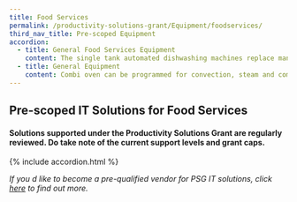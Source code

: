 ```yaml
---
title: Food Services
permalink: /productivity-solutions-grant/Equipment/foodservices/
third_nav_title: Pre-scoped Equipment
accordion:
  - title: General Food Services Equipment
    content: The single tank automated dishwashing machines replace manual dishwashing, and can be used for glassware or dishes. It comes with automated drain pump, detergent and rinse pumps.- A hood-type machine come with a vertical lift hood - A front opening dishwasher is equipped for installation in freestanding or undercounter-type operations Min capacity 15 litres tank capacityGrant support 80% of cost of equipment, up to $4,000 grant<br/><br/><br/><br/>The single tank automated dishwashing machines replace manual dishwashing, and can be used for glassware or dishes. It comes with automated drain pump, detergent and rinse pumps.- A hood-type machine come with a vertical lift hood - A front opening dishwasher is equipped for installation in freestanding or undercounter-type operations Min capacity 15 litres tank capacityGrant support 80% of cost of equipment, up to $4,000 grant<br/><br/><a href='/productivity-solutions-grant/solutionrepo/solution16' target='_blank' style='color:#037e8a'>Automated Dishwasher</a><br/><br/><br/>The automated noodle boiler automates the noodle cooking process.Min Specifications - Auto lift functions for the noodle baskets to be automatically lifted out of the boiler at pre-set timings- Digital timer Each basket is programmed according to its own set timing. Min capacity 3 noodle basketsGrant support 80% of cost of equipment, up to $8,000 grant<br/><br/><a href='/productivity-solutions-grant/solutionrepo/solution17' target='_blank' style='color:#037e8a'>Automated Noodle Boiler</a><br/><br/><br/>An automated noodle maker streamlines noodle-making processes, allowing for fresh noodles (including other noodle types like pasta, udon, soba etc) to be made from the raw ingredients directly and with one compact machine. The machinery is compact enough to be implemented on an outlet-level basis, allowing fresh noodles to be used. Grant support 80% of cost of equipment, up to $30,000 grant<br/><br/><a href='/productivity-solutions-grant/solutionrepo/solution18' target='_blank' style='color:#037e8a'>Automated Noodle Maker</a><br/><br/><br/>The automated rice dispenser stores cooked rice is kept warm in a tub. The rice is then automatically dispensed in pre-set quantities Min capacity 9kg cooked riceGrant support 80% of cost of equipment, up to $16,000 grant<br/><br/><a href='/productivity-solutions-grant/solutionrepo/solution19' target='_blank' style='color:#037e8a'>Automated Rice Dispenser</a><br/><br/><br/>The automated rice washer has built-in sensors and allow water to flow through the rice consistently. It will cut the time spent washing rice by 60%. It comes with an automatic wastewater mechanism to retain rice when draining wash water. Min throughput 6kgGrant support 80% of cost of equipment, up to $16,000 grant<br/><br/><a href='/productivity-solutions-grant/solutionrepo/solution20' target='_blank' style='color:#037e8a'>Automated Rice Washer</a><br/><br/><br/>The automated sushi making machine is a compact machine suitable for use  at outlet-level. It shapes and produces Nigiri rice balls and dispenses them automatically. Once a nigiri is removed,  the next one will be dispensed automatically. The weight and hardness of the nigiri can be customised.Min capaity 6kg cooked riceGrant support 80% of cost of equipment, up to $16,000 grant<br/><br/><a href='/productivity-solutions-grant/solutionrepo/solution21' target='_blank' style='color:#037e8a'>Automated Sushi Making Machine</a><br/><br/><br/>A high speed oven uses rapid cooking technology to cook food rapidly without compromising quality. It utilises radiant heat, high-speed air impingement and side-launched microwave.Grant support 80% of cost of equipment, up to $8,000 grant<br/><br/><a href='/productivity-solutions-grant/solutionrepo/solution56' target='_blank' style='color:#037e8a'>High Speed Oven</a><br/>
  - title: General Equipment
    content: Combi oven can be programmed for convection, steam and combination cooking. Multi-functional cooking methods has a small footprint and can be used by F&B companies to cook and re-heat wide variety of food. Reduce kitchen workload as food can be cooked quickly with pre-set temperature, moisture and cooking time. Monitor browning and degree of doneness, reducing the need for repeated turning of pan-fried dishes.Grant support 80% of cost of equipment, up to $30,000 grant<br/><br/><br/><br/>Combi oven can be programmed for convection, steam and combination cooking. Multi-functional cooking methods has a small footprint and can be used by F&B companies to cook and re-heat wide variety of food. Reduce kitchen workload as food can be cooked quickly with pre-set temperature, moisture and cooking time. Monitor browning and degree of doneness, reducing the need for repeated turning of pan-fried dishes.Grant support 80% of cost of equipment, up to $30,000 grant<br/><br/><a href='/productivity-solutions-grant/solutionrepo/solution405' target='_blank' style='color:#037e8a'>Combi Oven</a><br/>
---
```


## Pre-scoped IT Solutions for Food Services

#### Solutions supported under the Productivity Solutions Grant are regularly reviewed. Do take note of the current support levels and grant caps.

{% include accordion.html %}

*If you d like to become a pre-qualified vendor for PSG IT solutions, click <a target='_blank' href='https://www.imda.gov.sg/icmvendors' >here</a> to find out more.*

